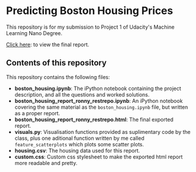 # Predicting Boston Housing Prices
This repository is for my submission to Project 1 of Udacity's Machine Learning 
Nano Degree. 

[Click here](boston_housing_report_ronny_restrepo.html): to view the final report. 

## Contents of this repository

This repository contains the following files: 

- **boston_housing.ipynb**: The iPython notebook containing the project description, and all the questions and worked solutions. 
- **boston_housing_report_ronny_restrepo.ipynb**: An iPython notebook covering the same material as the `boston_housing.ipynb` file, but written as a proper report. 
- **boston_housing_report_ronny_restrepo.html**: The final exported report. 
- **visuals.py**: Visualisation functions provided as suplimentary code by the class, plus one aditional function written by me called `feature_scatterplots` which plots some scatter plots. 
- **housing.csv**: The housing data used for this report. 
- **custom.css**: Custom css stylesheet to make the exported html report more readable and pretty. 



